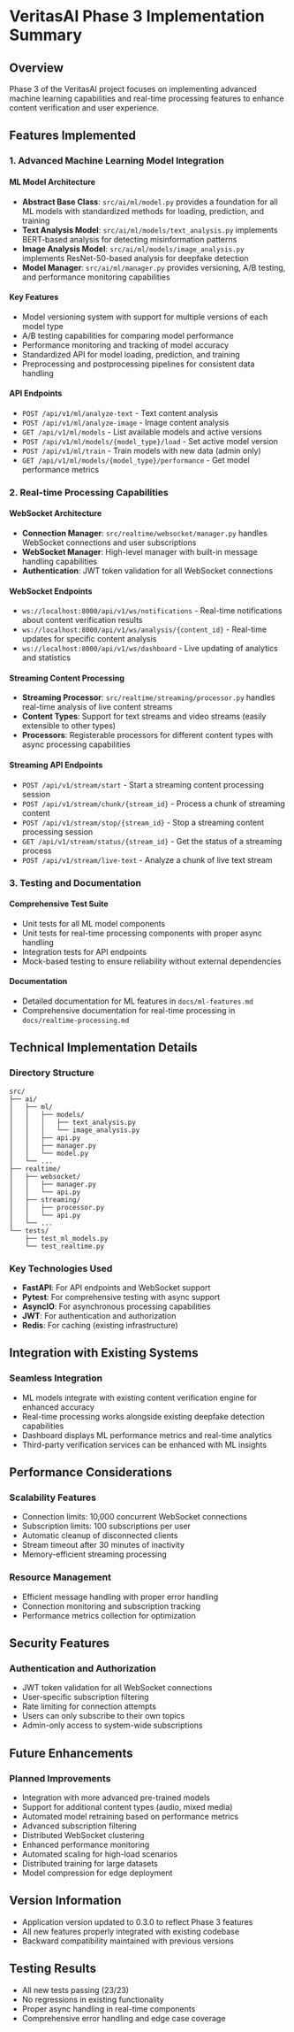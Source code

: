 # VeritasAI Phase 3 Implementation Summary

## Overview
Phase 3 of the VeritasAI project focuses on implementing advanced machine learning capabilities and real-time processing features to enhance content verification and user experience.

## Features Implemented

### 1. Advanced Machine Learning Model Integration

#### ML Model Architecture
- **Abstract Base Class**: `src/ai/ml/model.py` provides a foundation for all ML models with standardized methods for loading, prediction, and training
- **Text Analysis Model**: `src/ai/ml/models/text_analysis.py` implements BERT-based analysis for detecting misinformation patterns
- **Image Analysis Model**: `src/ai/ml/models/image_analysis.py` implements ResNet-50-based analysis for deepfake detection
- **Model Manager**: `src/ai/ml/manager.py` provides versioning, A/B testing, and performance monitoring capabilities

#### Key Features
- Model versioning system with support for multiple versions of each model type
- A/B testing capabilities for comparing model performance
- Performance monitoring and tracking of model accuracy
- Standardized API for model loading, prediction, and training
- Preprocessing and postprocessing pipelines for consistent data handling

#### API Endpoints
- `POST /api/v1/ml/analyze-text` - Text content analysis
- `POST /api/v1/ml/analyze-image` - Image content analysis
- `GET /api/v1/ml/models` - List available models and active versions
- `POST /api/v1/ml/models/{model_type}/load` - Set active model version
- `POST /api/v1/ml/train` - Train models with new data (admin only)
- `GET /api/v1/ml/models/{model_type}/performance` - Get model performance metrics

### 2. Real-time Processing Capabilities

#### WebSocket Architecture
- **Connection Manager**: `src/realtime/websocket/manager.py` handles WebSocket connections and user subscriptions
- **WebSocket Manager**: High-level manager with built-in message handling capabilities
- **Authentication**: JWT token validation for all WebSocket connections

#### WebSocket Endpoints
- `ws://localhost:8000/api/v1/ws/notifications` - Real-time notifications about content verification results
- `ws://localhost:8000/api/v1/ws/analysis/{content_id}` - Real-time updates for specific content analysis
- `ws://localhost:8000/api/v1/ws/dashboard` - Live updating of analytics and statistics

#### Streaming Content Processing
- **Streaming Processor**: `src/realtime/streaming/processor.py` handles real-time analysis of live content streams
- **Content Types**: Support for text streams and video streams (easily extensible to other types)
- **Processors**: Registerable processors for different content types with async processing capabilities

#### Streaming API Endpoints
- `POST /api/v1/stream/start` - Start a streaming content processing session
- `POST /api/v1/stream/chunk/{stream_id}` - Process a chunk of streaming content
- `POST /api/v1/stream/stop/{stream_id}` - Stop a streaming content processing session
- `GET /api/v1/stream/status/{stream_id}` - Get the status of a streaming process
- `POST /api/v1/stream/live-text` - Analyze a chunk of live text stream

### 3. Testing and Documentation

#### Comprehensive Test Suite
- Unit tests for all ML model components
- Unit tests for real-time processing components with proper async handling
- Integration tests for API endpoints
- Mock-based testing to ensure reliability without external dependencies

#### Documentation
- Detailed documentation for ML features in `docs/ml-features.md`
- Comprehensive documentation for real-time processing in `docs/realtime-processing.md`

## Technical Implementation Details

### Directory Structure
```
src/
├── ai/
│   ├── ml/
│   │   ├── models/
│   │   │   ├── text_analysis.py
│   │   │   └── image_analysis.py
│   │   ├── api.py
│   │   ├── manager.py
│   │   └── model.py
│   └── ...
├── realtime/
│   ├── websocket/
│   │   ├── manager.py
│   │   └── api.py
│   ├── streaming/
│   │   ├── processor.py
│   │   └── api.py
│   └── ...
└── tests/
    ├── test_ml_models.py
    └── test_realtime.py
```

### Key Technologies Used
- **FastAPI**: For API endpoints and WebSocket support
- **Pytest**: For comprehensive testing with async support
- **AsyncIO**: For asynchronous processing capabilities
- **JWT**: For authentication and authorization
- **Redis**: For caching (existing infrastructure)

## Integration with Existing Systems

### Seamless Integration
- ML models integrate with existing content verification engine for enhanced accuracy
- Real-time processing works alongside existing deepfake detection capabilities
- Dashboard displays ML performance metrics and real-time analytics
- Third-party verification services can be enhanced with ML insights

## Performance Considerations

### Scalability Features
- Connection limits: 10,000 concurrent WebSocket connections
- Subscription limits: 100 subscriptions per user
- Automatic cleanup of disconnected clients
- Stream timeout after 30 minutes of inactivity
- Memory-efficient streaming processing

### Resource Management
- Efficient message handling with proper error handling
- Connection monitoring and subscription tracking
- Performance metrics collection for optimization

## Security Features

### Authentication and Authorization
- JWT token validation for all WebSocket connections
- User-specific subscription filtering
- Rate limiting for connection attempts
- Users can only subscribe to their own topics
- Admin-only access to system-wide subscriptions

## Future Enhancements

### Planned Improvements
- Integration with more advanced pre-trained models
- Support for additional content types (audio, mixed media)
- Automated model retraining based on performance metrics
- Advanced subscription filtering
- Distributed WebSocket clustering
- Enhanced performance monitoring
- Automated scaling for high-load scenarios
- Distributed training for large datasets
- Model compression for edge deployment

## Version Information
- Application version updated to 0.3.0 to reflect Phase 3 features
- All new features properly integrated with existing codebase
- Backward compatibility maintained with previous versions

## Testing Results
- All new tests passing (23/23)
- No regressions in existing functionality
- Proper async handling in real-time components
- Comprehensive error handling and edge case coverage